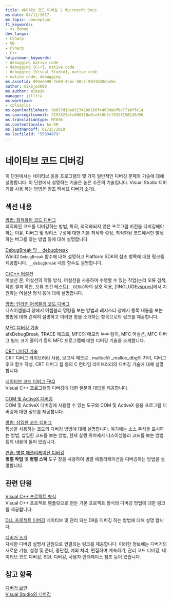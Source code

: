 ```yaml
---
title: 네이티브 코드 디버깅 | Microsoft Docs
ms.date: 04/11/2017
ms.topic: conceptual
f1_keywords:
- vs.debug
dev_langs:
- CSharp
- VB
- FSharp
- C++
helpviewer_keywords:
- debugging native code
- debugging [C++], native code
- debugging [Visual Studio], native code
- native code, debugging
ms.assetid: d94eee90-7e0d-4cac-88c1-9831030daa5e
author: mikejo5000
ms.author: mikejo
manager: jillfra
ms.workload:
- cplusplus
ms.openlocfilehash: 9b057d10e03274186160fc468da8fbc7714ffe14
ms.sourcegitcommit: 2193323efc608118e0ce6f6b2ff532f158245d56
ms.translationtype: MTE95
ms.contentlocale: ko-KR
ms.lasthandoff: 01/25/2019
ms.locfileid: "55034079"
---
```

# <a name="debugging-native-code"></a>네이티브 코드 디버깅
이 단원에서는 네이티브 응용 프로그램의 몇 가지 일반적인 디버깅 문제와 기술에 대해 설명합니다. 이 단원에서 설명하는 기술은 높은 수준의 기술입니다. Visual Studio 디버거를 사용 하는 방법은 참조 하세요 [디버거 소개](../debugger/debugger-feature-tour.md)).  
  
## <a name="in-this-section"></a>섹션 내용  
 [방법: 최적화된 코드 디버그](../debugger/how-to-debug-optimized-code.md)  
 최적화된 코드를 디버깅하는 방법, 특히, 최적화되지 않은 프로그램 버전을 디버깅해야 하는 이유, 디버그 및 릴리스 구성에 대한 기본 최적화 설정, 최적화된 코드에서만 발생하는 버그를 찾는 방법 등에 대해 설명합니다.  
  
 [DebugBreak 및 __debugbreak](../debugger/debugbreak-and-debugbreak.md)  
 Win32 `DebugBreak` 함수에 대해 설명하고 Platform SDK의 참조 항목에 대한 링크를 제공합니다. `__debugbreak` 내장 함수도 설명합니다.  
  
 [C/C++ 어설션](../debugger/c-cpp-assertions.md)  
 어설션 문, 어설션의 작동 방식, 어설션을 사용하여 수행할 수 있는 작업(논리 오류 검색, 작업 결과 확인, 오류 조건 테스트), `_DEBUG`와의 상호 작용, [!INCLUDE[vsprvs](../code-quality/includes/vsprvs_md.md)]에서 지원하는 어설션 형식 등에 대해 설명합니다.  
  
 [방법: 인라인 어셈블리 코드 디버그](../debugger/how-to-debug-inline-assembly-code.md)  
 디스어셈블리 창에서 어셈블리 명령을 보는 방법과 레지스터 창에서 등록 내용을 보는 방법에 대해 간략히 설명하고 이러한 창을 소개하는 항목으로의 링크를 제공합니다.  
  
 [MFC 디버깅 기술](../debugger/mfc-debugging-techniques.md)  
 afxDebugBreak, TRACE 매크로, MFC의 메모리 누수 탐지, MFC 어설션, MFC 디버그 빌드 크기 줄이기 등의 MFC 프로그램에 대한 디버깅 기술을 소개합니다.  
  
 [CRT 디버깅 기술](../debugger/crt-debugging-techniques.md)  
 CRT 디버그 라이브러리 사용, 보고서 매크로 , malloc와 _malloc_dbg의 차이, 디버그 후크 함수 작성, CRT 디버그 힙 등의 C 런타임 라이브러리의 디버깅 기술에 대해 설명합니다.  
  
 [네이티브 코드 디버그 FAQ](../debugger/debugging-native-code-faqs.md)  
 Visual C++ 프로그램의 디버깅에 대한 질문과 대답을 제공합니다.  
  
 [COM 및 ActiveX 디버깅](../debugger/com-and-activex-debugging.md)  
 COM 및 ActiveX 디버깅에 사용할 수 있는 도구와 COM 및 ActiveX 응용 프로그램 디버깅에 대한 정보를 제공합니다.  
  
 [방법: 삽입한 코드 디버그](../debugger/how-to-debug-injected-code.md)  
 특성을 사용하는 코드의 디버깅 방법에 대해 설명합니다. 여기에는 소스 주석을 표시하는 방법, 삽입한 코드를 보는 방법, 현재 실행 위치에서 디스어셈블리 코드를 보는 방법 등의 내용이 들어 있습니다.  
  
 [연습: 병렬 애플리케이션 디버깅](../debugger/walkthrough-debugging-a-parallel-application.md)  
 **병렬 작업** 및 **병렬 스택** 도구 창을 사용하여 병렬 애플리케이션을 디버깅하는 방법을 설명합니다.  
  
## <a name="related-sections"></a>관련 단원  
 [Visual C++ 프로젝트 형식](../debugger/debugging-preparation-visual-cpp-project-types.md)  
 Visual C++ 프로젝트 템플릿으로 만든 기본 프로젝트 형식의 디버깅 방법에 대한 링크를 제공합니다.  

 [DLL 프로젝트 디버깅](../debugger/debugging-dll-projects.md) 네이티브 및 관리 되는 Dll을 디버깅 하는 방법에 대해 설명 합니다.
  
 [디버거 소개](../debugger/debugger-feature-tour.md)  
 자세한 디버깅 설명서 단원으로 연결되는 링크를 제공합니다. 이러한 정보에는 디버거의 새로운 기능, 설정 및 준비, 중단점, 예외 처리, 편집하며 계속하기, 관리 코드 디버깅, 네이티브 코드 디버깅, SQL 디버깅, 사용자 인터페이스 참조 등이 있습니다.  
  
## <a name="see-also"></a>참고 항목  
 [디버거 보안](../debugger/debugger-security.md)  
 [Visual Studio의 디버깅](../debugger/index.md) 